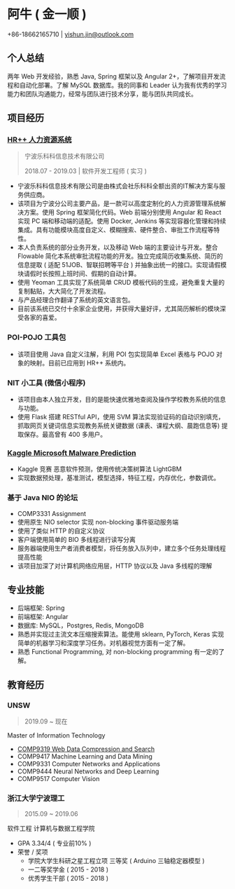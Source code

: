 # 阿牛 ( 金一顺 )

+86-18662165710 | yishun.jin@outlook.com

## 个人总结

两年 Web 开发经验，熟悉 Java, Spring 框架以及 Angular 2+，了解项目开发流程和自动化部署。了解 MySQL 数据库。我的同事和 Leader 认为我有优秀的学习能力和团队沟通能力，经常与团队进行技术分享，能与团队共同成长。

## 项目经历

### [HR++ 人力资源系统](https://rococo.net.cn/product/hrplusplus/)

> 宁波乐科科信息技术有限公司
>
> 2018.07 - 2019.03 | 软件开发工程师 ( 实习 )

- 宁波乐科科信息技术有限公司是由株式会社乐科科全额出资的IT解决方案与服务供应商。
- 该项目为宁波分公司主要产品，是一款可以高度定制化的人力资源管理系统解决方案。使用 Spring 框架简化代码。Web 前端分别使用 Angular 和 React 实现 PC 端和移动端的适配。使用 Docker, Jenkins 等实现容器化管理和持续集成。具有功能模块高度自定义、模糊搜索、硬件整合、审批工作流程等特性。
- 本人负责系统的部分业务开发，以及移动 Web 端的主要设计与开发。整合 Flowable 简化本系统审批流程功能的开发。独立完成简历收集系统、简历的信息提取 ( 适配 51JOB、智联招聘等平台 ) 并抽象出统一的接口。实现请假模块请假时长按照上班时间、假期的自动计算。
- 使用 Yeoman 工具实现了系统简单 CRUD 模板代码的生成，避免重复大量的复制黏贴，大大简化了开发流程。
- 与产品经理合作翻译了系统的英文语言包。
- 目前该系统已交付十余家企业使用，并获得大量好评，尤其简历解析的模块深受各家的喜爱。

### POI-POJO 工具包

- 该项目使用 Java 自定义注解，利用 POI 包实现简单 Excel 表格与 POJO 对象的映射。目前已应用到 HR++ 系统内。

### NIT 小工具 (微信小程序)

- 该项目由本人独立开发，目的是能快速优雅地查阅及操作学校教务系统的信息与功能。
- 使用 Flask 搭建 RESTful API，使用 SVM 算法实现验证码的自动识别填充，抓取网页关键词信息实现教务系统关键数据 (课表、课程大纲、晨跑信息等) 提取保存。最高曾有 400 多用户。

### [Kaggle Microsoft Malware Prediction](https://github.com/shawnking07/microsoft-malware-prediction)

- Kaggle 竞赛 恶意软件预测，使用传统决策树算法 LightGBM
- 实现数据预处理，基准测试，模型选择，特征工程，内存优化，参数调优。

### 基于 Java NIO 的论坛

- COMP3331 Assignment
- 使用原生 NIO selector 实现 non-blocking 事件驱动服务端
- 使用了类似 HTTP 的自定义协议
- 客户端使用简单的 BIO 多线程进行读写分离
- 服务器端使用生产者消费者模型，将任务放入队列中，建立多个任务处理线程提高性能
- 该项目加深了对计算机网络应用层，HTTP 协议以及 Java 多线程的理解

## 专业技能

- 后端框架: Spring
- 前端框架: Angular
- 数据库: MySQL，Postgres, Redis, MongoDB
- 熟悉并实现过主流文本压缩搜索算法。能使用 sklearn, PyTorch, Keras 实现简单的机器学习和深度学习任务。对机器视觉方面有一定了解。
- 熟悉 Functional Programming, 对 non-blocking programming 有一定的了解。

## 教育经历

### UNSW

> 2019.09 ~ 现在

Master of Information Technology

- [COMP9319 Web Data Compression and Search](https://github.com/shawnking07/comp9319-code-snippet)
- COMP9417 Machine Learning and Data Mining
- COMP9331 Computer Networks and Applications
- COMP9444 Neural Networks and Deep Learning
- COMP9517 Computer Vision

### 浙江大学宁波理工

> 2015.09 ~ 2019.06

软件工程 计算机与数据工程学院

- GPA 3.34/4 ( 专业前10% )
- 荣誉 / 奖项
  - 学院大学生科研之星工程立项 三等奖 ( Arduino 三轴稳定器模型 )
  - 一二等奖学金 ( 2015 - 2018 )
  - 优秀学生干部 ( 2015 - 2018 )
